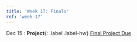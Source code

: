 ```yaml
---
title: 'Week 17: Finals'
ref: 'week-17'
---
```


Dec 15
: **Project**{: .label .label-hw} [Final Project Due]()